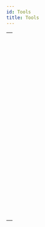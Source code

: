 ```yaml
---
id: Tools
title: Tools
---
```

||
|---|
|[<!-- INCLUDE #_command_.ACTIVITY SNAPSHOT.Syntax -->](../../commands-legacy/activity-snapshot)<br/><!-- INCLUDE #_command_.ACTIVITY SNAPSHOT.Summary -->|
|[<!-- INCLUDE #_command_.BASE64 DECODE.Syntax -->](../../commands-legacy/base64-decode)<br/><!-- INCLUDE #_command_.BASE64 DECODE.Summary -->|
|[<!-- INCLUDE #_command_.BASE64 ENCODE.Syntax -->](../../commands-legacy/base64-encode)<br/><!-- INCLUDE #_command_.BASE64 ENCODE.Summary -->|
|[<!-- INCLUDE #_command_.Choose.Syntax -->](../../commands-legacy/choose)<br/><!-- INCLUDE #_command_.Choose.Summary -->|
|[<!-- INCLUDE #_command_.Generate digest.Syntax -->](../../commands-legacy/generate-digest)<br/><!-- INCLUDE #_command_.Generate digest.Summary -->|
|[<!-- INCLUDE #_command_.Generate password hash.Syntax -->](../../commands-legacy/generate-password-hash)<br/><!-- INCLUDE #_command_.Generate password hash.Summary -->|
|[<!-- INCLUDE #_command_.Generate UUID.Syntax -->](../../commands-legacy/generate-uuid)<br/><!-- INCLUDE #_command_.Generate UUID.Summary -->|
|[<!-- INCLUDE #_command_.GET MACRO PARAMETER.Syntax -->](../../commands-legacy/get-macro-parameter)<br/><!-- INCLUDE #_command_.GET MACRO PARAMETER.Summary -->|
|[<!-- INCLUDE #_command_.LAUNCH EXTERNAL PROCESS.Syntax -->](../../commands-legacy/launch-external-process)<br/><!-- INCLUDE #_command_.LAUNCH EXTERNAL PROCESS.Summary -->|
|[<!-- INCLUDE #_command_.Load 4D View document.Syntax -->](../../commands-legacy/load-4d-view-document)<br/><!-- INCLUDE #_command_.Load 4D View document.Summary -->|
|[<!-- INCLUDE #_command_.MOBILE APP REFRESH SESSIONS.Syntax -->](../../commands-legacy/mobile-app-refresh-sessions)<br/><!-- INCLUDE #_command_.MOBILE APP REFRESH SESSIONS.Summary -->|
|[<!-- INCLUDE #_command_.Monitored activity.Syntax -->](../../commands-legacy/monitored-activity)<br/><!-- INCLUDE #_command_.Monitored activity.Summary -->|
|[<!-- INCLUDE #_command_.OPEN URL.Syntax -->](../../commands-legacy/open-url)<br/><!-- INCLUDE #_command_.OPEN URL.Summary -->|
|[<!-- INCLUDE #_command_.PROCESS 4D TAGS.Syntax -->](../../commands-legacy/process-4d-tags)<br/><!-- INCLUDE #_command_.PROCESS 4D TAGS.Summary -->|
|[<!-- INCLUDE #_command_.SET ENVIRONMENT VARIABLE.Syntax -->](../../commands-legacy/set-environment-variable)<br/><!-- INCLUDE #_command_.SET ENVIRONMENT VARIABLE.Summary -->|
|[<!-- INCLUDE #_command_.SET MACRO PARAMETER.Syntax -->](../../commands-legacy/set-macro-parameter)<br/><!-- INCLUDE #_command_.SET MACRO PARAMETER.Summary -->|
|[<!-- INCLUDE #_command_.START MONITORING ACTIVITY.Syntax -->](../../commands-legacy/start-monitoring-activity)<br/><!-- INCLUDE #_command_.START MONITORING ACTIVITY.Summary -->|
|[<!-- INCLUDE #_command_.STOP MONITORING ACTIVITY.Syntax -->](../../commands-legacy/stop-monitoring-activity)<br/><!-- INCLUDE #_command_.STOP MONITORING ACTIVITY.Summary -->|
|[<!-- INCLUDE #_command_.Verify password hash.Syntax -->](../../commands-legacy/verify-password-hash)<br/><!-- INCLUDE #_command_.Verify password hash.Summary -->|
